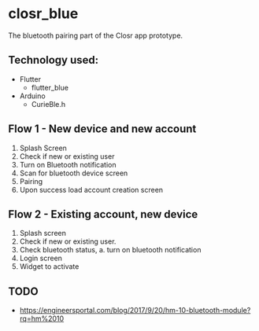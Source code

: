 # closr_blue

The bluetooth pairing part of the Closr app prototype. 

Technology used:
---------------

*  Flutter
      + flutter_blue
*   Arduino
      + CurieBle.h
      
Flow 1 - New device and new account
-----------------------------------
1. Splash Screen
2. Check if new or existing user
3. Turn on Bluetooth notification
4. Scan for bluetooth device screen
5. Pairing 
6. Upon success load account creation screen

Flow 2 - Existing account, new device 
-
1. Splash screen
2. Check if new or existing user.
3. Check bluetooth status,
  a. turn on bluetooth notification
4. Login screen
5. Widget to activate

TODO
----
* https://engineersportal.com/blog/2017/9/20/hm-10-bluetooth-module?rq=hm%2010
